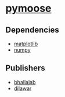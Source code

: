 # [pymoose](https://pypi.org/project/pymoose)

## Dependencies
- [matplotlib](packages/m/matplotlib.md)
- [numpy](packages/n/numpy.md)



## Publishers
- [bhallalab](https://pypi.org/user/bhallalab)
- [dilawar](https://pypi.org/user/dilawar)

